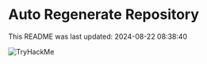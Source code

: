 # Auto Regenerate Repository

This README was last updated: 2024-08-22 08:38:40

 ![TryHackMe](https://tryhackme.com/badge/533634)